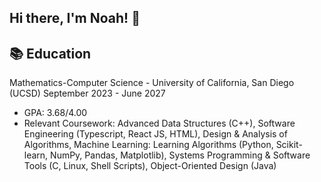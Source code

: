 ## Hi there, I'm Noah! 👋

<!--
**Noah-Arechiga/Noah-Arechiga** is a ✨ _special_ ✨ repository because its `README.md` (this file) appears on your GitHub profile.

Here are some ideas to get you started:

- 🔭 I’m currently working on ...
- 🌱 I’m currently learning ...
- 👯 I’m looking to collaborate on ...
- 🤔 I’m looking for help with ...
- 💬 Ask me about ...
- 📫 How to reach me: ...
- 😄 Pronouns: ...
- ⚡ Fun fact: ...
-->

## 📚 Education
Mathematics-Computer Science - University of California, San Diego (UCSD)
September 2023 - June 2027
* GPA: 3.68/4.00
* Relevant Coursework: Advanced Data Structures (C++), Software Engineering (Typescript, React JS, HTML), Design & Analysis of Algorithms, Machine Learning: Learning Algorithms (Python, Scikit-learn, NumPy, Pandas, Matplotlib), Systems Programming & Software Tools (C, Linux, Shell Scripts), Object-Oriented Design (Java)


